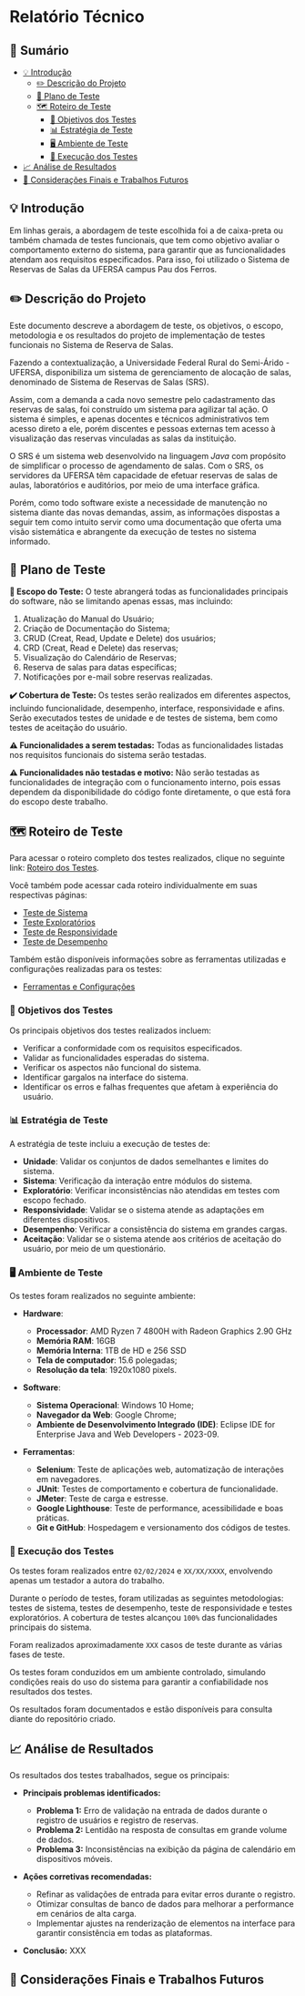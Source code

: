 # Relatório Técnico

## 📌 Sumário
- [💡 Introdução](#-introdução)
	- [✏️ Descrição do Projeto](#️-descrição-do-projeto)
	- [📑 Plano de Teste](#-plano-de-teste)
	- [🗺️ Roteiro de Teste](#️-roteiro-de-teste)
      - [🎯 Objetivos dos Testes](#-objetivos-dos-testes)
      - [📊 Estratégia de Teste](#-estratégia-de-teste)
      - [🖥️ Ambiente de Teste](#️-ambiente-de-teste)
      - [🚀 Execução dos Testes](#-execução-dos-testes)
- [📈 Análise de Resultados](#-análise-de-resultados)
- [📝 Considerações Finais e Trabalhos Futuros](#-considerações-finais-e-trabalhos-futuros)

## 💡 Introdução
Em linhas gerais, a abordagem de teste escolhida foi a de caixa-preta ou também chamada de testes funcionais, que tem como objetivo avaliar o comportamento externo do sistema, para garantir que as funcionalidades atendam aos requisitos especificados. Para isso, foi utilizado o Sistema de Reservas de Salas da UFERSA campus Pau dos Ferros.

## ✏️ Descrição do Projeto
Este documento descreve a abordagem de teste, os objetivos, o escopo, metodologia e os resultados do projeto de implementação de testes funcionais no Sistema de Reserva de Salas.

Fazendo a contextualização, a Universidade Federal Rural do Semi-Árido - UFERSA, disponibiliza um sistema de gerenciamento de alocação de salas, denominado de Sistema de Reservas de Salas (SRS).

Assim, com a demanda a cada novo semestre pelo cadastramento das reservas de salas, foi construído um sistema para agilizar tal ação. O sistema é simples, e apenas docentes e técnicos administrativos tem acesso direto a ele, porém discentes e pessoas externas tem acesso à visualização das reservas vinculadas as salas da instituição.

O SRS é um sistema web desenvolvido na linguagem _Java_ com propósito de simplificar o processo de agendamento de salas. Com o SRS, os servidores da UFERSA têm capacidade de efetuar reservas de salas de aulas, laboratórios e auditórios, por meio de uma interface gráfica.

Porém, como todo software existe a necessidade de manutenção no sistema diante das novas demandas, assim, as informações dispostas a seguir tem como intuito servir como uma documentação que oferta uma visão sistemática e abrangente da execução de testes no sistema informado.

## 📑 Plano de Teste
**🎯 Escopo do Teste:** O teste abrangerá todas as funcionalidades principais do software, não se limitando apenas essas, mas incluindo:

1. Atualização do Manual do Usuário;
2. Criação de Documentação do Sistema;
3. CRUD (Creat, Read, Update e Delete) dos usuários;
4. CRD (Creat, Read e Delete) das reservas;
5. Visualização do Calendário de Reservas;
6. Reserva de salas para datas específicas;
7. Notificações por e-mail sobre reservas realizadas.

**✔️ Cobertura de Teste:** Os testes serão realizados em diferentes aspectos, incluindo funcionalidade, desempenho, interface, responsividade e afins. Serão executados testes de unidade e de testes de sistema, bem como testes de aceitação do usuário.

**⚠️ Funcionalidades a serem testadas:** Todas as funcionalidades listadas nos requisitos funcionais do sistema serão testadas.

**⚠️ Funcionalidades não testadas e motivo:** Não serão testadas as funcionalidades de integração com o funcionamento interno, pois essas dependem da disponibilidade do código fonte diretamente, o que está fora do escopo deste trabalho.

## 🗺️ Roteiro de Teste
Para acessar o roteiro completo dos testes realizados, clique no seguinte link: [Roteiro dos Testes](Colocar_O_Link_Depois).

Você também pode acessar cada roteiro individualmente em suas respectivas páginas:
- [Teste de Sistema](../tests/sistema.md)
- [Teste Exploratórios](../tests/exploratório.md)
- [Teste de Responsividade](../tests/responsividade.md)
- [Teste de Desempenho](../tests/desempenho.md)

Também estão disponíveis informações sobre as ferramentas utilizadas e configurações realizadas para os testes:
- [Ferramentas e Configurações](../tests/ferramentas.md)

### 🎯 Objetivos dos Testes
Os principais objetivos dos testes realizados incluem:

- Verificar a conformidade com os requisitos especificados.
- Validar as funcionalidades esperadas do sistema.
- Verificar os aspectos não funcional do sistema.
- Identificar gargalos na interface do sistema.
- Identificar os erros e falhas frequentes que afetam à experiência do usuário.

### 📊 Estratégia de Teste
A estratégia de teste incluiu a execução de testes de:

-  **Unidade**: Validar os conjuntos de dados semelhantes e limites do sistema.
-  **Sistema**: Verificação da interação entre módulos do sistema.
-  **Exploratório**: Verificar inconsistências não atendidas em testes com escopo fechado. 
-  **Responsividade**: Validar se o sistema atende as adaptações em diferentes dispositivos.
-  **Desempenho**: Verificar a consistência do sistema em grandes cargas.
-  **Aceitação**: Validar se o sistema atende aos critérios de aceitação do usuário, por meio de um questionário.

### 🖥️ Ambiente de Teste
Os testes foram realizados no seguinte ambiente:

-  **Hardware**:
	- **Processador**: AMD Ryzen 7 4800H with Radeon Graphics 2.90 GHz
	- **Memória RAM**: 16GB
	- **Memória Interna**: 1TB de HD e 256 SSD
	-  **Tela de computador**: 15.6 polegadas;
	-  **Resolução da tela**: 1920x1080 pixels.

-  **Software**:
	-  **Sistema Operacional**: Windows 10 Home;
	-  **Navegador da Web**: Google Chrome;
	-  **Ambiente de Desenvolvimento Integrado (IDE)**: Eclipse IDE for Enterprise Java and Web Developers - 2023-09.

-  **Ferramentas**:
	-  **Selenium**: Teste de aplicações web, automatização de interações em navegadores.
	-  **JUnit**: Testes de comportamento e cobertura de funcionalidade.
	-  **JMeter**: Teste de carga e estresse.
	-  **Google Lighthouse**: Teste de performance, acessibilidade e boas práticas.
	-  **Git e GitHub**: Hospedagem e versionamento dos códigos de testes.

### 🚀 Execução dos Testes

Os testes foram realizados entre `02/02/2024` e `XX/XX/XXXX`, envolvendo apenas um testador a autora do trabalho.

Durante o período de testes, foram utilizadas as seguintes metodologias: testes de sistema, testes de desempenho, teste de responsividade e testes exploratórios. A cobertura de testes alcançou `100%` das funcionalidades principais do sistema.

Foram realizados aproximadamente `XXX` casos de teste durante as várias fases de teste. 

Os testes foram conduzidos em um ambiente controlado, simulando condições reais do uso do sistema para garantir a confiabilidade nos resultados dos testes. 

Os resultados foram documentados e estão disponíveis para consulta diante do repositório criado.

## 📈 Análise de Resultados

Os resultados dos testes trabalhados, segue os principais:

- **Principais problemas identificados:**
  - **Problema 1:** Erro de validação na entrada de dados durante o registro de usuários e registro de reservas.
  - **Problema 2:** Lentidão na resposta de consultas em grande volume de dados.
  - **Problema 3:** Inconsistências na exibição da página de calendário em dispositivos móveis.

- **Ações corretivas recomendadas:**
  - Refinar as validações de entrada para evitar erros durante o registro.
  - Otimizar consultas de banco de dados para melhorar a performance em cenários de alta carga.
  - Implementar ajustes na renderização de elementos na interface para garantir consistência em todas as plataformas.

- **Conclusão:** XXX

## 📝 Considerações Finais e Trabalhos Futuros